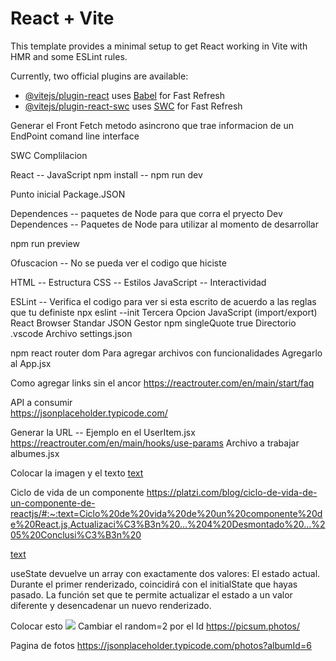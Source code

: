 # React + Vite

This template provides a minimal setup to get React working in Vite with HMR and some ESLint rules.

Currently, two official plugins are available:

- [@vitejs/plugin-react](https://github.com/vitejs/vite-plugin-react/blob/main/packages/plugin-react/README.md) uses [Babel](https://babeljs.io/) for Fast Refresh
- [@vitejs/plugin-react-swc](https://github.com/vitejs/vite-plugin-react-swc) uses [SWC](https://swc.rs/) for Fast Refresh

Generar el Front 
Fetch metodo asincrono que trae informacion de un EndPoint
 comand line interface

SWC Complilacion 

React -- JavaScript
npm install -- 
npm run dev

Punto inicial Package.JSON


Dependences -- paquetes de Node para que corra el pryecto
Dev Dependences -- Paquetes de Node para utilizar al momento de desarrollar 

npm run preview

Ofuscacion -- No se pueda ver el codigo que hiciste 

HTML -- Estructura
CSS -- Estilos
JavaScript -- Interactividad

ESLint -- Verifica el codigo para ver si esta escrito de acuerdo a las reglas que tu definiste 
npx eslint --init
Tercera Opcion
JavaScript (import/export)
React
Browser
Standar
JSON
Gestor npm 
singleQuote true
Directorio .vscode 
Archivo settings.json


npm react router dom 
Para agregar archivos con funcionalidades
<BrowserRouter>
Agregarlo al App.jsx

Como agregar links sin el ancor
https://reactrouter.com/en/main/start/faq

API a consumir  
https://jsonplaceholder.typicode.com/

Generar la URL -- Ejemplo en el UserItem.jsx
https://reactrouter.com/en/main/hooks/use-params
Archivo a trabajar albumes.jsx

Colocar la imagen y el texto
[text](https://getbootstrap.com/docs/5.3/components/card/)

Ciclo de vida de un componente
https://platzi.com/blog/ciclo-de-vida-de-un-componente-de-reactjs/#:~:text=Ciclo%20de%20vida%20de%20un%20componente%20de%20React.js,Actualizaci%C3%B3n%20...%204%20Desmontado%20...%205%20Conclusi%C3%B3n%20

[text](https://es.react.dev/reference/react/useEffect)

useState devuelve un array con exactamente dos valores:
El estado actual. Durante el primer renderizado, coincidirá con el initialState que hayas pasado.
La función set que te permite actualizar el estado a un valor diferente y desencadenar un nuevo renderizado.

Colocar esto <img src="https://picsum.photos/200/300?random=2">
Cambiar el random=2 por el Id
https://picsum.photos/

Pagina de fotos
https://jsonplaceholder.typicode.com/photos?albumId=6